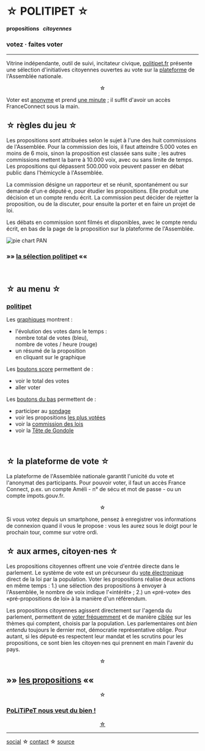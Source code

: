 <div id="header" markdown="1" onclick="location='/'">

☆ POLITIPET ☆
=============

#### propositions &nbsp; _citoyennes_

### votez · faites voter

</div>

-----

<div class="left" markdown="1">

Vitrine indépendante, outil de suivi, incitateur civique,
[politipet.fr][politipet] présente une sélection d'initiatives citoyennes
ouvertes au vote sur la [plateforme][assemblée] de l'Assemblée nationale.

<center>☆</center>

Voter est <u>anonyme</u> et prend <u>une minute</u> ;
il suffit d'avoir un accès FranceConnect sous la main.


☆ règles du jeu ☆
-----------------

Les propositions sont attribuées selon le sujet à l'une des huit
commissions de l'Assemblée. Pour la commission des lois, il faut
atteindre 5.000 votes en moins de 6 mois, sinon la proposition est classée
sans suite ; les autres commissions mettent la barre à 10.000 voix,
avec ou sans limite de temps. Les propositions qui dépassent 500.000 voix
peuvent passer en débat public dans l'hémicycle à l'Assemblée.

La commission désigne un rapporteur et se réunit, spontanément ou
sur demande d'un·e député·e, pour étudier les propositions. Elle produit
une décision et un compte rendu écrit. La commission peut décider de
rejetter la proposition, ou de la discuter, pour ensuite la porter
et en faire un projet de loi.

Les débats en commission sont filmés et disponibles, avec le compte
rendu écrit, en bas de la page de la proposition sur la plateforme
de l'Assemblée.

![pie chart PAN](pie-chart-PAN.png)


### »» [la sélection politipet](/tdg) ««


<center>&nbsp;</center>


☆ au menu ☆
-----------

### [politipet][politipet]

Les <u>graphiques</u> montrent :

- l'évolution des votes dans le temps :<br>
  nombre total de votes (bleu),<br>
  nombre de votes / heure (rouge)
- un résumé de la proposition<br>
  en cliquant sur le graphique

Les <u>boutons score</u> permettent de :

- voir le total des votes
- aller voter


Les <u>boutons du bas</u> permettent de :

- participer au [sondage](poll/)
- voir les propositions [les plus votées][most voted]
- voir la [commission des lois](commission/lois.md)
- voir la [Tête de Gondole](tdg/)


<center>&nbsp;</center>


☆ la plateforme de vote ☆
-------------------------

La plateforme de l'Assemblée nationale garantit l'unicité du vote
et l'anonymat des participants. Pour pouvoir voter, il faut un accès
France Connect, p.ex. un compte Améli - n° de sécu et mot de passe -
ou un compte impots.gouv.fr.

<center>☆</center>

Si vous votez depuis un smartphone, pensez à enregistrer vos
informations de connexion quand il vous le propose : vous les
aurez sous le doigt pour le prochain tour, comme sur votre ordi.


☆ aux armes, citoyen·nes ☆
--------------------------

Les propositions citoyennes offrent une voie d'entrée directe
dans le parlement. Le système de vote est un précurseur du
<u>vote électronique</u> direct de la loi par la population.
Voter les propositions réalise deux actions en même temps :
1.) une sélection des propositions à envoyer à l'Assemblée, le
nombre de voix indique l'«intérêt» ; 2.) un «pré-vote» des
«pré-propositions de loi» à la manière d'un référendum.

Les propositions citoyennes agissent directement sur l'agenda
du parlement, permettent de <u>voter fréquemment</u> et de manière
<u>ciblée</u> sur les thèmes qui comptent, choisis par la population.
Les parlementaires ont _bien entendu_ toujours le dernier mot,
démocratie représentative oblige. Pour autant, si les député·es
respectent leur mandat et les scrutins pour les propositions,
ce sont bien les citoyen·nes qui prennent en main l'avenir du pays.

<center>☆</center>


»» [les propositions](/) ««
---------------------------

<center>☆</center>

### [PoLiTiPeT nous veut du bien !][intro.seen]

<center>
<a rel="me" href="https://piaille.fr/@politipet">☆</a>
</center>

</div>

-----

[social][seenthis] ☆ [contact][email] ☆ [source][github]



[email]: mailto:politipet@laposte.net
[github]: https://github.com/politipet
[seenthis]: https://seenthis.net/people/politipet
[intro.seen]: https://seenthis.net/messages/1010675

[politipet]: https://politipet.fr
[assemblée]: https://petitions.assemblee-nationale.fr
[most voted]: https://petitions.assemblee-nationale.fr/initiatives?order=most_voted
